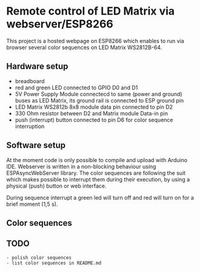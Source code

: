 # Remote control of LED Matrix via webserver/ESP8266 

This project is a hosted webpage on ESP8266 which enables to run via
browser several color sequences on LED Matrix WS2812B-64.

## Hardware setup

- breadboard
- red and green LED connected to GPIO D0 and D1
- 5V Power Supply Module connectecd to same (power and ground) buses
	as LED Matrix, its ground rail is connected to ESP ground pin
- LED Matrix WS2812b 8x8 module data pin connected to pin D2
- 330 Ohm resistor between D2 and Matrix module Data-in pin
- push (interrupt) button connected to pin D6 for color sequence interruption

## Software setup

At the moment code is only possible to compile and upload with Arduino IDE.
Webserver is written in a non-blocking behaviour using ESPAsyncWebServer library.
The color sequences are following the suit which makes possible to interrupt them
during their execution, by using a physical (push) button or web interface.

During sequence interrupt a green led will turn off and red will turn on for a
brief moment (1,5 s).

## Color sequences


## TODO
```
- polish color sequences
- list color sequences in README.md
```

